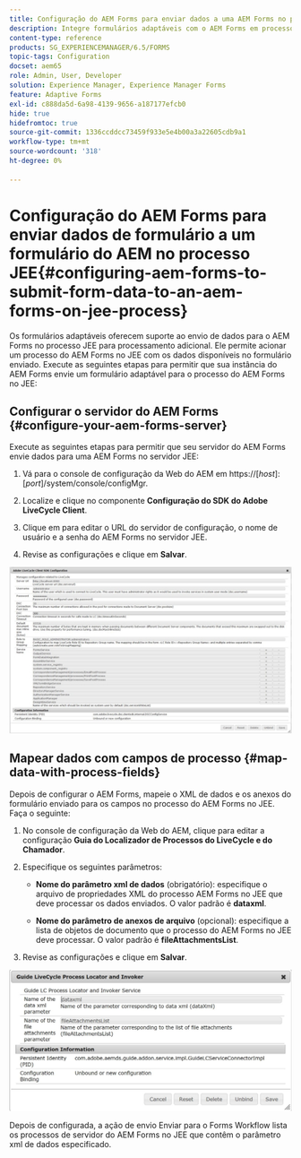 ```yaml
---
title: Configuração do AEM Forms para enviar dados a uma AEM Forms no processo JEE
description: Integre formulários adaptáveis com o AEM Forms em processos JEE para processar dados de formulário.
content-type: reference
products: SG_EXPERIENCEMANAGER/6.5/FORMS
topic-tags: Configuration
docset: aem65
role: Admin, User, Developer
solution: Experience Manager, Experience Manager Forms
feature: Adaptive Forms
exl-id: c888da5d-6a98-4139-9656-a187177efcb0
hide: true
hidefromtoc: true
source-git-commit: 1336ccddcc73459f933e5e4b00a3a22605cdb9a1
workflow-type: tm+mt
source-wordcount: '318'
ht-degree: 0%

---
```


# Configuração do AEM Forms para enviar dados de formulário a um formulário do AEM no processo JEE{#configuring-aem-forms-to-submit-form-data-to-an-aem-forms-on-jee-process}

Os formulários adaptáveis oferecem suporte ao envio de dados para o AEM Forms no processo JEE para processamento adicional. Ele permite acionar um processo do AEM Forms no JEE com os dados disponíveis no formulário enviado. Execute as seguintes etapas para permitir que sua instância do AEM Forms envie um formulário adaptável para o processo do AEM Forms no JEE:

## Configurar o servidor do AEM Forms {#configure-your-aem-forms-server}

Execute as seguintes etapas para permitir que seu servidor do AEM Forms envie dados para uma AEM Forms no servidor JEE:

1. Vá para o console de configuração da Web do AEM em https://[*host*]:[*port*]/system/console/configMgr.

1. Localize e clique no componente **Configuração do SDK do Adobe LiveCycle Client**.
1. Clique em para editar o URL do servidor de configuração, o nome de usuário e a senha do AEM Forms no servidor JEE.
1. Revise as configurações e clique em **Salvar**.

![Configuração do Adobe LiveCycle Client SDK](assets/clientsdkconfiguration.jpg)

## Mapear dados com campos de processo {#map-data-with-process-fields}

Depois de configurar o AEM Forms, mapeie o XML de dados e os anexos do formulário enviado para os campos no processo do AEM Forms no JEE. Faça o seguinte:

1. No console de configuração da Web do AEM, clique para editar a configuração **Guia do Localizador de Processos do LiveCycle e do Chamador**.
1. Especifique os seguintes parâmetros:

   * **Nome do parâmetro xml de dados** (obrigatório): especifique o arquivo de propriedades XML do processo AEM Forms no JEE que deve processar os dados enviados. O valor padrão é **dataxml**.

   * **Nome do parâmetro de anexos de arquivo** (opcional): especifique a lista de objetos de documento que o processo do AEM Forms no JEE deve processar. O valor padrão é **fileAttachmentsList**.

1. Revise as configurações e clique em **Salvar**.

![Localizador e Invocador do Guia de Processos do LiveCycle](assets/test3.jpg)

Depois de configurada, a ação de envio Enviar para o Forms Workflow lista os processos de servidor do AEM Forms no JEE que contêm o parâmetro xml de dados especificado.
